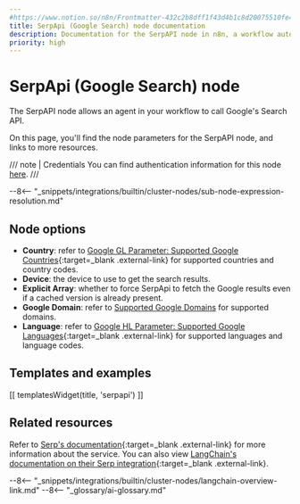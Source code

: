 ```yaml
---
#https://www.notion.so/n8n/Frontmatter-432c2b8dff1f43d4b1c8d20075510fe4
title: SerpApi (Google Search) node documentation
description: Documentation for the SerpAPI node in n8n, a workflow automation platform. Includes details of operations and configuration, and links to examples and credentials information.
priority: high
---
```


# SerpApi (Google Search) node

The SerpAPI node allows an agent in your workflow to call Google's Search API.

On this page, you'll find the node parameters for the SerpAPI node, and links to more resources.

/// note | Credentials
You can find authentication information for this node [here](/integrations/builtin/credentials/serp/).
///

--8<-- "_snippets/integrations/builtin/cluster-nodes/sub-node-expression-resolution.md"

## Node options

* **Country**: refer to [Google GL Parameter: Supported Google Countries](https://serpapi.com/google-countries){:target=_blank .external-link} for supported countries and country codes.
* **Device**: the device to use to get the search results.
* **Explicit Array**: whether to force SerpApi to fetch the Google results even if a cached version is already present.
* **Google Domain**: refer to [Supported Google Domains](https://serpapi.com/google-domains) for supported domains.
* **Language**: refer to [Google HL Parameter: Supported Google Languages](https://serpapi.com/google-languages){:target=_blank .external-link} for supported languages and language codes.

## Templates and examples

<!-- see https://www.notion.so/n8n/Pull-in-templates-for-the-integrations-pages-37c716837b804d30a33b47475f6e3780 -->
[[ templatesWidget(title, 'serpapi') ]]

## Related resources

Refer to [Serp's documentation](https://serpapi.com/search-api){:target=_blank .external-link} for more information about the service. You can also view [LangChain's documentation on their Serp integration](https://js.langchain.com/docs/api/tools/classes/Serper){:target=_blank .external-link}.

--8<-- "_snippets/integrations/builtin/cluster-nodes/langchain-overview-link.md"
--8<-- "_glossary/ai-glossary.md"
